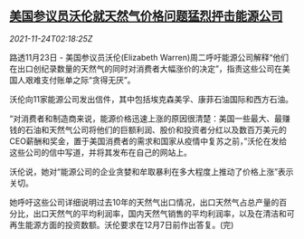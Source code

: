 <!--1637721062000-->
[美国参议员沃伦就天然气价格问题猛烈抨击能源公司](https://cn.reuters.com/article/usa-senator-gas-companies-1123-tues-idCNKBS2I905D)
------

<div><i>2021-11-24T02:18:25Z</i></div><p>路透11月23日 - 美国参议员沃伦(Elizabeth Warren)周二呼吁能源公司解释“他们在出口创纪录数量的天然气的同时对消费者大幅涨价的决定”，指责这些公司在美国人艰难支付账单之际“贪得无厌”。</p><p>沃伦向11家能源公司发出信件，其中包括埃克森美孚、康菲石油国际和西方石油。</p><p>“对消费者和制造商来说，能源价格迅速上涨的原因很清楚：美国一些最大、最赚钱的石油和天然气公司将他们的巨额利润、股价和投资者分红以及数百万美元的CEO薪酬和奖金，置于美国消费者的需求和国家从疫情中复苏之前，”沃伦在发给这些公司的信中写道，并将其发布在自己的网站上。</p><p>沃伦说，她对“能源公司的企业贪婪和牟取暴利在多大程度上推动了价格上涨”表示关切。</p><p>她呼吁这些公司详细说明过去10年的天然气出口情况，出口天然气占总产量的百分比，出口天然气的平均利润率，国内天然气销售的平均利润率，以及在清洁和可再生能源方面的投资数额。沃伦要求在12月7日前作出答复。(完)</p>
